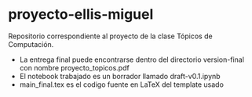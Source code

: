 # proyecto-ellis-miguel
Repositorio correspondiente al proyecto de la clase Tópicos de Computación.

- La entrega final puede encontrarse dentro del directorio version-final con nombre proyecto_topicos.pdf
- El notebook trabajado es un borrador llamado draft-v0.1.ipynb
- main_final.tex es el codigo fuente en LaTeX del template usado

